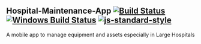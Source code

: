 ## Hospital-Maintenance-App [![Build Status](https://travis-ci.org/akashnimare/foco.svg?branch=master)](https://travis-ci.org/akashnimare/foco)  [![Windows Build Status](https://ci.appveyor.com/api/projects/status/github/akashnimare/foco?branch=master&svg=true)](https://ci.appveyor.com/project/akashnimare/foco/branch/master) [![js-standard-style](https://img.shields.io/badge/code%20style-standard-brightgreen.svg?style=flat)](https://github.com/feross/standard)
A mobile app to manage equipment and assets especially in Large Hospitals
